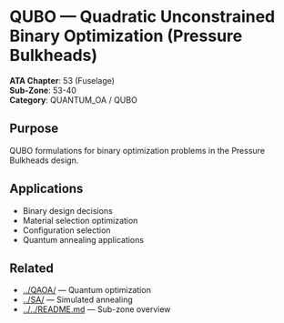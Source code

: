 # QUBO — Quadratic Unconstrained Binary Optimization (Pressure Bulkheads)

**ATA Chapter**: 53 (Fuselage)  
**Sub-Zone**: 53-40  
**Category**: QUANTUM_OA / QUBO

## Purpose

QUBO formulations for binary optimization problems in the Pressure Bulkheads design.

## Applications

- Binary design decisions
- Material selection optimization
- Configuration selection
- Quantum annealing applications

## Related

- [../QAOA/](../QAOA/) — Quantum optimization
- [../SA/](../SA/) — Simulated annealing
- [../../README.md](../../README.md) — Sub-zone overview
